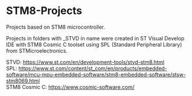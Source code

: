 # STM8-Projects
Projects based on STM8 microcontroller.   

Projects in folders with _STVD in name were created in ST Visual Develop IDE with STM8 Cosmic C toolset using SPL (Standard Peripheral Library) from STMicroelectronics.   

STVD: https://www.st.com/en/development-tools/stvd-stm8.html   
SPL: https://www.st.com/content/st_com/en/products/embedded-software/mcu-mpu-embedded-software/stm8-embedded-software/stsw-stm8069.html   
STM8 Cosmic C: https://www.cosmic-software.com/   